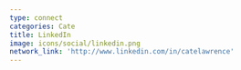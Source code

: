 ```yaml
---
type: connect
categories: Cate
title: LinkedIn
image: icons/social/linkedin.png
network_link: 'http://www.linkedin.com/in/catelawrence'
---
```

